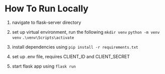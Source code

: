# How To Run Locally
1. navigate to flask-server directory

2. set up virtual environment, run the following 
`mkdir venv`
`python -m venv venv`
`.\venv\Scripts\activate`

3. install dependencies using `pip install -r requirements.txt`

4. set up .env file, requires CLIENT_ID and CLIENT_SECRET

5. start flask app using `flask run`



